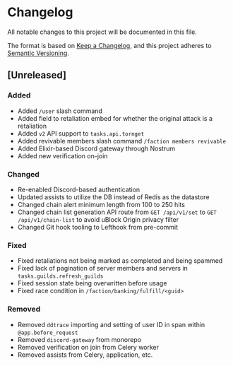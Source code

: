 # Changelog
All notable changes to this project will be documented in this file.

The format is based on [Keep a Changelog](https://keepachangelog.com/en/1.1.0/),
and this project adheres to [Semantic Versioning](https://semver.org/spec/v2.0.0.html).

## [Unreleased]
### Added
- Added `/user` slash command
- Added field to retaliation embed for whether the original attack is a retaliation
- Added `v2` API support to `tasks.api.tornget`
- Added revivable members slash command `/faction members revivable`
- Added Elixir-based Discord gateway through Nostrum
- Added new verification on-join

### Changed
- Re-enabled Discord-based authentication
- Updated assists to utilize the DB instead of Redis as the datastore
- Changed chain alert minimum length from 100 to 250 hits
- Changed chain list generation API route from `GET /api/v1/set` to `GET /api/v1/chain-list` to avoid uBlock Origin privacy filter
- Changed Git hook tooling to Lefthook from pre-commit

### Fixed
- Fixed retaliations not being marked as completed and being spammed
- Fixed lack of pagination of server members and servers in `tasks.guilds.refresh_guilds`
- Fixed session state being overwritten before usage
- Fixed race condition in `/faction/banking/fulfill/<guid>`

### Removed
- Removed `ddtrace` importing and setting of user ID in span within `@app.before_request`
- Removed `discord-gateway` from monorepo
- Removed verification on join from Celery worker
- Removed assists from Celery, application, etc.
